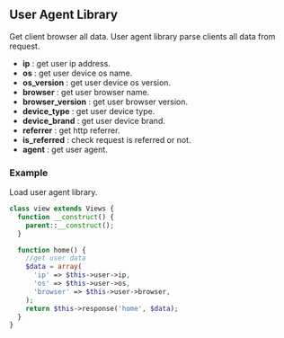 ## User Agent Library

  Get client browser all data. User agent library parse clients all data from request.

  - **ip** : get user ip address.
  - **os** : get user device os name.
  - **os_version** : get user device os version.
  - **browser** : get user browser name.
  - **browser_version** : get user browser version.
  - **device_type** : get user device type.
  - **device_brand** : get user device brand.
  - **referrer** : get http referrer.
  - **is_referred** : check request is referred or not.
  - **agent** : get user agent.

### Example

  Load user agent library.

```php
class view extends Views {
  function __construct() {
    parent::__construct();
  }

  function home() {
    //get user data
    $data = array(
      'ip' => $this->user->ip,
      'os' => $this->user->os,
      'browser' => $this->user->browser,
    );
    return $this->response('home', $data);
  }
}
```
